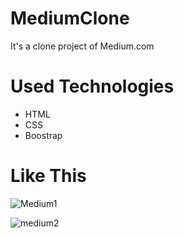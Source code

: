 # MediumClone
It's a clone project of Medium.com

# Used Technologies

- HTML
- CSS
- Boostrap


# Like This 
![Medium1](https://user-images.githubusercontent.com/121195398/221412397-e66def5b-124d-4ac4-9fe1-ef9940c0050b.png)

![medium2](https://user-images.githubusercontent.com/121195398/221412409-d1053edb-8afa-4db3-bc84-cbc92ce3130c.png)
